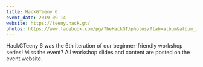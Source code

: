 ```yaml
---
title: HackGTeeny 6
event_date: 2019-09-14
website: https://teeny.hack.gt/
photos: https://www.facebook.com/pg/TheHackGT/photos/?tab=album&album_id=2008343792598790
---
```


HackGTeeny 6 was the 6th iteration of our beginner-friendly workshop series! Miss the event? All workshop slides and content are posted on the event website.